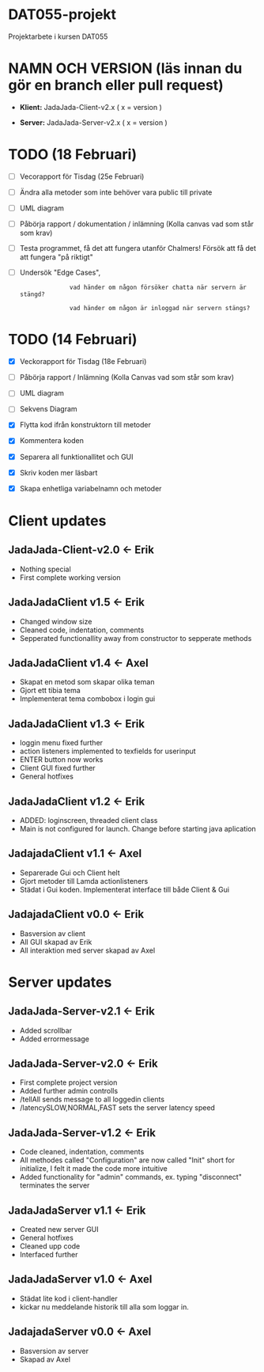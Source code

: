 # DAT055-projekt
Projektarbete i kursen DAT055 

# NAMN OCH VERSION (läs innan du gör en branch eller pull request)
- **Klient:** JadaJada-Client-v2.x      ( x = version )

- **Server:** JadaJada-Server-v2.x      ( x = version )

# TODO (18 Februari)
- [ ] Vecorapport för Tisdag (25e Februari)

- [ ] Ändra alla metoder som inte behöver vara public till private

- [ ] UML diagram

- [ ] Påbörja rapport / dokumentation / inlämning (Kolla canvas vad som står som krav)

- [ ] Testa programmet, få det att fungera utanför Chalmers! Försök att få det att fungera "på riktigt" 

- [ ] Undersök "Edge Cases",  
                  
                    vad händer om någon försöker chatta när servern är stängd?
                
                    vad händer om någon är inloggad när servern stängs?


# TODO (14 Februari)
- [x] Veckorapport för Tisdag (18e Februari)

- [ ] Påbörja rapport / Inlämning (Kolla Canvas vad som står som krav)

- [ ] UML diagram

- [ ] Sekvens Diagram

- [x] Flytta kod ifrån konstruktorn till metoder

- [x] Kommentera koden

- [x] Separera all funktionallitet och GUI

- [x] Skriv koden mer läsbart

- [x] Skapa enhetliga variabelnamn och metoder


# Client updates

## JadaJada-Client-v2.0 <- Erik
- Nothing special
- First complete working version

## JadaJadaClient v1.5 <- Erik
- Changed window size
- Cleaned code, indentation, comments
- Sepperated functionallity away from constructor to sepperate methods


## JadaJadaClient v1.4 <- Axel
- Skapat en metod som skapar olika teman
- Gjort ett tibia tema
- Implementerat tema combobox i login gui


## JadaJadaClient v1.3 <- Erik
- loggin menu fixed further
- action listeners implemented to texfields for userinput
- ENTER button now works 
- Client GUI fixed further
- General hotfixes


## JadaJadaClient v1.2 <- Erik
- ADDED: loginscreen, threaded client class
- Main is not configured for launch. Change before starting java aplication


## JadajadaClient v1.1 <- Axel
- Separerade Gui och Client helt
- Gjort metoder till Lamda actionlisteners 
- Städat i Gui koden. Implementerat interface till både Client & Gui


## JadajadaClient v0.0 <- Erik
- Basversion av client
- All GUI skapad av Erik
- All interaktion med server skapad av Axel


# Server updates

## JadaJada-Server-v2.1 <- Erik
- Added scrollbar
- Added errormessage

## JadaJada-Server-v2.0 <- Erik
- First complete project  version
- Added further admin controlls
- /tellAll <msg> sends message to all loggedin clients
- /latencySLOW,NORMAL,FAST sets the server latency speed

## JadaJada-Server-v1.2 <- Erik
- Code cleaned, indentation, comments
- All methodes called "Configuration" are now called "Init" short for initialize, I felt it made the code more intuitive
- Added functionality for "admin" commands, ex. typing "disconnect" terminates the server


## JadaJadaServer v1.1 <- Erik
- Created new server GUI
- General hotfixes
- Cleaned upp code
- Interfaced further


## JadaJadaServer v1.0 <- Axel
- Städat lite kod i client-handler
- kickar nu meddelande historik till alla som loggar in.


## JadajadaServer v0.0 <- Axel
- Basversion av server
- Skapad av Axel


